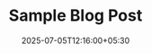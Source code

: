 ---
title: "Sample Blog Post"
date: 2025-07-05T12:16:00+05:30
draft: false
image: "/images/ai_complexity_roi_scatter.png"
description: "A brief description of the blog post."
extra_text: "Additional details or insights about this topic."
tags: ["ai", "data-science"]
---